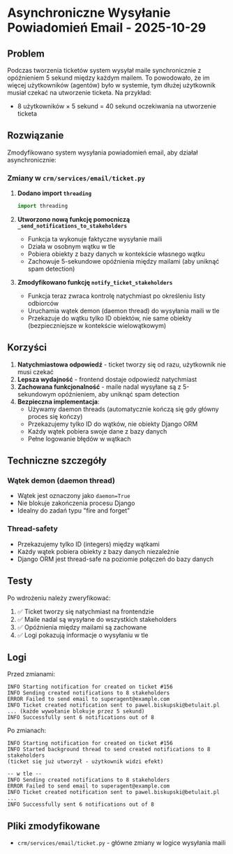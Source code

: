 # Asynchroniczne Wysyłanie Powiadomień Email - 2025-10-29

## Problem
Podczas tworzenia ticketów system wysyłał maile synchronicznie z opóźnieniem 5 sekund między każdym mailem. To powodowało, że im więcej użytkowników (agentów) było w systemie, tym dłużej użytkownik musiał czekać na utworzenie ticketa. Na przykład:
- 8 użytkowników × 5 sekund = 40 sekund oczekiwania na utworzenie ticketa

## Rozwiązanie
Zmodyfikowano system wysyłania powiadomień email, aby działał asynchronicznie:

### Zmiany w `crm/services/email/ticket.py`

1. **Dodano import `threading`**
   ```python
   import threading
   ```

2. **Utworzono nową funkcję pomocniczą `_send_notifications_to_stakeholders`**
   - Funkcja ta wykonuje faktyczne wysyłanie maili
   - Działa w osobnym wątku w tle
   - Pobiera obiekty z bazy danych w kontekście własnego wątku
   - Zachowuje 5-sekundowe opóźnienia między mailami (aby uniknąć spam detection)

3. **Zmodyfikowano funkcję `notify_ticket_stakeholders`**
   - Funkcja teraz zwraca kontrolę natychmiast po określeniu listy odbiorców
   - Uruchamia wątek demon (daemon thread) do wysyłania maili w tle
   - Przekazuje do wątku tylko ID obiektów, nie same obiekty (bezpieczniejsze w kontekście wielowątkowym)

## Korzyści

1. **Natychmiastowa odpowiedź** - ticket tworzy się od razu, użytkownik nie musi czekać
2. **Lepsza wydajność** - frontend dostaje odpowiedź natychmiast
3. **Zachowana funkcjonalność** - maile nadal wysyłane są z 5-sekundowym opóźnieniem, aby uniknąć spam detection
4. **Bezpieczna implementacja**:
   - Używamy daemon threads (automatycznie kończą się gdy główny proces się kończy)
   - Przekazujemy tylko ID do wątków, nie obiekty Django ORM
   - Każdy wątek pobiera swoje dane z bazy danych
   - Pełne logowanie błędów w wątkach

## Techniczne szczegóły

### Wątek demon (daemon thread)
- Wątek jest oznaczony jako `daemon=True`
- Nie blokuje zakończenia procesu Django
- Idealny do zadań typu "fire and forget"

### Thread-safety
- Przekazujemy tylko ID (integers) między wątkami
- Każdy wątek pobiera obiekty z bazy danych niezależnie
- Django ORM jest thread-safe na poziomie połączeń do bazy danych

## Testy

Po wdrożeniu należy zweryfikować:
1. ✅ Ticket tworzy się natychmiast na frontendzie
2. ✅ Maile nadal są wysyłane do wszystkich stakeholders
3. ✅ Opóźnienia między mailami są zachowane
4. ✅ Logi pokazują informacje o wysyłaniu w tle

## Logi

Przed zmianami:
```
INFO Starting notification for created on ticket #156
INFO Sending created notifications to 8 stakeholders
ERROR Failed to send email to superagent@example.com
INFO Ticket created notification sent to pawel.biskupski@betulait.pl
... (każde wywołanie blokuje przez 5 sekund)
INFO Successfully sent 6 notifications out of 8
```

Po zmianach:
```
INFO Starting notification for created on ticket #156
INFO Started background thread to send created notifications to 8 stakeholders
(ticket się już utworzył - użytkownik widzi efekt)

-- w tle --
INFO Sending created notifications to 8 stakeholders
ERROR Failed to send email to superagent@example.com
INFO Ticket created notification sent to pawel.biskupski@betulait.pl
...
INFO Successfully sent 6 notifications out of 8
```

## Pliki zmodyfikowane
- `crm/services/email/ticket.py` - główne zmiany w logice wysyłania maili
